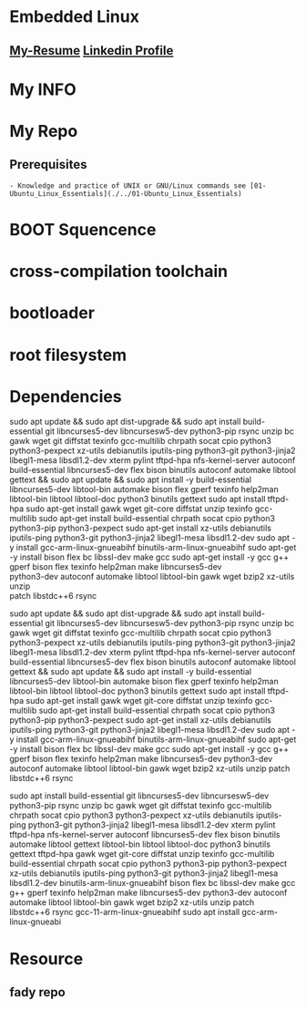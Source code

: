 # Embedded Linux
## [My-Resume](https://github.com/OmarAdelShalaan/My-Resume) [Linkedin Profile](https://www.linkedin.com/in/omar-adel-shalaan/)

# My INFO
# My Repo

## Prerequisites
	- Knowledge and practice of UNIX or GNU/Linux commands see [01-Ubuntu_Linux_Essentials](./../01-Ubuntu_Linux_Essentials)

# BOOT Squencence
# cross-compilation toolchain
# bootloader
# root filesystem


# Dependencies
sudo apt update && sudo apt dist-upgrade && sudo apt install build-essential git libncurses5-dev libncursesw5-dev python3-pip rsync unzip bc gawk wget git diffstat texinfo gcc-multilib chrpath socat cpio python3 python3-pexpect xz-utils debianutils iputils-ping python3-git python3-jinja2 libegl1-mesa libsdl1.2-dev  xterm pylint  tftpd-hpa nfs-kernel-server autoconf build-essential libncurses5-dev flex bison binutils autoconf automake libtool gettext && sudo apt update && sudo apt install -y build-essential libncurses5-dev libtool-bin automake bison flex gperf texinfo help2man libtool-bin libtool libtool-doc python3 binutils gettext
sudo apt install tftpd-hpa
sudo apt-get install gawk wget git-core diffstat unzip texinfo gcc-multilib
sudo apt-get install build-essential chrpath socat cpio python3 python3-pip python3-pexpect 
sudo apt-get install xz-utils debianutils iputils-ping python3-git python3-jinja2 libegl1-mesa libsdl1.2-dev 
sudo apt -y install gcc-arm-linux-gnueabihf binutils-arm-linux-gnueabihf
sudo apt-get -y install bison flex bc libssl-dev make gcc 
sudo apt-get install -y gcc g++ gperf bison flex texinfo help2man make libncurses5-dev \
python3-dev autoconf automake libtool libtool-bin gawk wget bzip2 xz-utils unzip \
patch libstdc++6 rsync

sudo apt update && sudo apt dist-upgrade && sudo apt install build-essential git libncurses5-dev libncursesw5-dev python3-pip rsync unzip bc gawk wget git diffstat texinfo gcc-multilib chrpath socat cpio python3 python3-pexpect xz-utils debianutils iputils-ping python3-git python3-jinja2 libegl1-mesa libsdl1.2-dev xterm pylint tftpd-hpa nfs-kernel-server autoconf build-essential libncurses5-dev flex bison binutils autoconf automake libtool gettext && sudo apt update && sudo apt install -y build-essential libncurses5-dev libtool-bin automake bison flex gperf texinfo help2man libtool-bin libtool libtool-doc python3 binutils gettext sudo apt install tftpd-hpa sudo apt-get install gawk wget git-core diffstat unzip texinfo gcc-multilib sudo apt-get install build-essential chrpath socat cpio python3 python3-pip python3-pexpect sudo apt-get install xz-utils debianutils iputils-ping python3-git python3-jinja2 libegl1-mesa libsdl1.2-dev sudo apt -y install gcc-arm-linux-gnueabihf binutils-arm-linux-gnueabihf sudo apt-get -y install bison flex bc libssl-dev make gcc sudo apt-get install -y gcc g++ gperf bison flex texinfo help2man make libncurses5-dev python3-dev autoconf automake libtool libtool-bin gawk wget bzip2 xz-utils unzip patch libstdc++6 rsync

sudo apt install build-essential git libncurses5-dev libncursesw5-dev python3-pip rsync unzip bc gawk wget git diffstat texinfo gcc-multilib chrpath socat cpio python3 python3-pexpect xz-utils debianutils iputils-ping python3-git python3-jinja2 libegl1-mesa libsdl1.2-dev xterm pylint tftpd-hpa nfs-kernel-server autoconf libncurses5-dev flex bison binutils automake libtool gettext libtool-bin libtool libtool-doc python3 binutils gettext tftpd-hpa gawk wget git-core diffstat unzip texinfo gcc-multilib build-essential chrpath socat cpio python3 python3-pip python3-pexpect xz-utils debianutils iputils-ping python3-git python3-jinja2 libegl1-mesa libsdl1.2-dev  binutils-arm-linux-gnueabihf bison flex bc libssl-dev make gcc g++ gperf texinfo help2man make libncurses5-dev python3-dev autoconf automake libtool libtool-bin gawk wget bzip2 xz-utils unzip patch libstdc++6 rsync gcc-11-arm-linux-gnueabihf
sudo apt install gcc-arm-linux-gnueabi




# Resource
## fady repo


